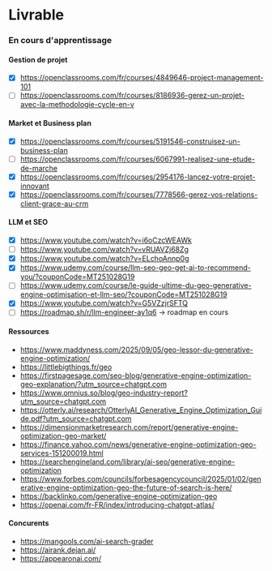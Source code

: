 # Livrable
### En cours d'apprentissage

#### Gestion de projet
- [x] https://openclassrooms.com/fr/courses/4849646-project-management-101
- [ ] https://openclassrooms.com/fr/courses/8186936-gerez-un-projet-avec-la-methodologie-cycle-en-v

#### Market et Business plan
- [x] https://openclassrooms.com/fr/courses/5191546-construisez-un-business-plan
- [ ] https://openclassrooms.com/fr/courses/6067991-realisez-une-etude-de-marche
- [x] https://openclassrooms.com/fr/courses/2954176-lancez-votre-projet-innovant
- [x] https://openclassrooms.com/fr/courses/7778566-gerez-vos-relations-client-grace-au-crm

#### LLM et SEO
- [x] https://www.youtube.com/watch?v=i6oCzcWEAWk
- [ ] https://www.youtube.com/watch?v=vRUAVZj68Zg
- [x] https://www.youtube.com/watch?v=ELchoAnnp0g
- [x] https://www.udemy.com/course/llm-seo-geo-get-ai-to-recommend-you/?couponCode=MT251028G19
- [ ] https://www.udemy.com/course/le-guide-ultime-du-geo-generative-engine-optimisation-et-llm-seo/?couponCode=MT251028G19
- [x] https://www.youtube.com/watch?v=G5VZzjrSFTQ
- [ ] https://roadmap.sh/r/llm-engineer-ay1q6 -> roadmap en cours

#### Ressources
- https://www.maddyness.com/2025/09/05/geo-lessor-du-generative-engine-optimization/
- https://littlebigthings.fr/geo
- https://firstpagesage.com/seo-blog/generative-engine-optimization-geo-explanation/?utm_source=chatgpt.com
- https://www.omnius.so/blog/geo-industry-report?utm_source=chatgpt.com
- https://otterly.ai/research/OtterlyAI_Generative_Engine_Optimization_Guide.pdf?utm_source=chatgpt.com
- https://dimensionmarketresearch.com/report/generative-engine-optimization-geo-market/
- https://finance.yahoo.com/news/generative-engine-optimization-geo-services-151200019.html
- https://searchengineland.com/library/ai-seo/generative-engine-optimization
- https://www.forbes.com/councils/forbesagencycouncil/2025/01/02/generative-engine-optimization-geo-the-future-of-search-is-here/
- https://backlinko.com/generative-engine-optimization-geo
- https://openai.com/fr-FR/index/introducing-chatgpt-atlas/

#### Concurents
- https://mangools.com/ai-search-grader
- https://airank.dejan.ai/
- https://appearonai.com/
